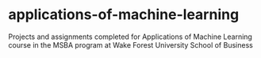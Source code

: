 # applications-of-machine-learning
Projects and assignments completed for Applications of Machine Learning course in the MSBA program at Wake Forest University School of Business
